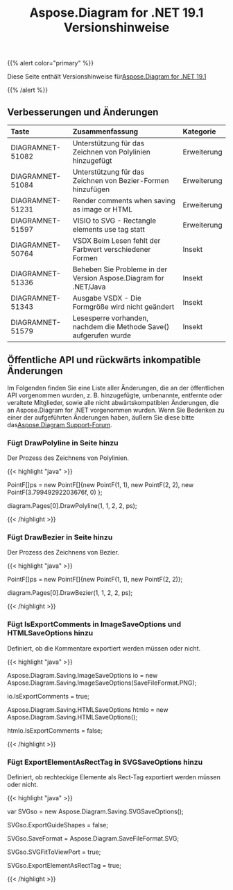 ﻿---
title: Aspose.Diagram for .NET 19.1 Versionshinweise
type: docs
weight: 120
url: /de/net/aspose-diagram-for-net-19-1-release-notes/
---
{{% alert color="primary" %}} 

Diese Seite enthält Versionshinweise für[Aspose.Diagram for .NET 19.1](https://www.nuget.org/packages/Aspose.Diagram/19.1.0)

{{% /alert %}} 
## **Verbesserungen und Änderungen**

|**Taste**|**Zusammenfassung**|**Kategorie**|
|:- |:- |:- |
|DIAGRAMNET-51082|Unterstützung für das Zeichnen von Polylinien hinzugefügt|Erweiterung|
|DIAGRAMNET-51084|Unterstützung für das Zeichnen von Bezier-Formen hinzufügen|Erweiterung|
|DIAGRAMNET-51231|Render comments when saving as image or HTML|Erweiterung|
|DIAGRAMNET-51597|VISIO to SVG - Rectangle elements use <path> tag statt<Rect>|Erweiterung|
|DIAGRAMNET-50764|VSDX Beim Lesen fehlt der Farbwert verschiedener Formen|Insekt|
|DIAGRAMNET-51336|Beheben Sie Probleme in der Version Aspose.Diagram for .NET/Java|Insekt|
|DIAGRAMNET-51343|Ausgabe VSDX - Die Formgröße wird nicht geändert|Insekt|
|DIAGRAMNET-51579|Lesesperre vorhanden, nachdem die Methode Save() aufgerufen wurde|Insekt|
## **Öffentliche API und rückwärts inkompatible Änderungen**
Im Folgenden finden Sie eine Liste aller Änderungen, die an der öffentlichen API vorgenommen wurden, z. B. hinzugefügte, umbenannte, entfernte oder veraltete Mitglieder, sowie alle nicht abwärtskompatiblen Änderungen, die an Aspose.Diagram for .NET vorgenommen wurden. Wenn Sie Bedenken zu einer der aufgeführten Änderungen haben, äußern Sie diese bitte das[Aspose.Diagram Support-Forum](https://forum.aspose.com/c/diagram/17).
### **Fügt DrawPolyline in Seite hinzu**
Der Prozess des Zeichnens von Polylinien.

{{< highlight "java" >}}

 PointF[]ps = new PointF[]{new PointF(1, 1), new PointF(2, 2), new PointF(3.79949292203676f, 0) };

diagram.Pages[0].DrawPolyline(1, 1, 2, 2, ps);

{{< /highlight >}}
### **Fügt DrawBezier in Seite hinzu**
Der Prozess des Zeichnens von Bezier.

{{< highlight "java" >}}

 PointF[]ps = new PointF[]{new PointF(1, 1), new PointF(2, 2)};

diagram.Pages[0].DrawBezier(1, 1, 2, 2, ps);

{{< /highlight >}}
### **Fügt IsExportComments in ImageSaveOptions und HTMLSaveOptions hinzu**
Definiert, ob die Kommentare exportiert werden müssen oder nicht.

{{< highlight "java" >}}

 Aspose.Diagram.Saving.ImageSaveOptions io = new Aspose.Diagram.Saving.ImageSaveOptions(SaveFileFormat.PNG);

io.IsExportComments = true;

Aspose.Diagram.Saving.HTMLSaveOptions htmlo = new Aspose.Diagram.Saving.HTMLSaveOptions();

htmlo.IsExportComments = false;

{{< /highlight >}}
### **Fügt ExportElementAsRectTag in SVGSaveOptions hinzu**
Definiert, ob rechteckige Elemente als Rect-Tag exportiert werden müssen oder nicht.

{{< highlight "java" >}}

 var SVGso = new Aspose.Diagram.Saving.SVGSaveOptions();

SVGso.ExportGuideShapes = false;

SVGso.SaveFormat = Aspose.Diagram.SaveFileFormat.SVG;

SVGso.SVGFitToViewPort = true;

SVGso.ExportElementAsRectTag = true;

{{< /highlight >}}
